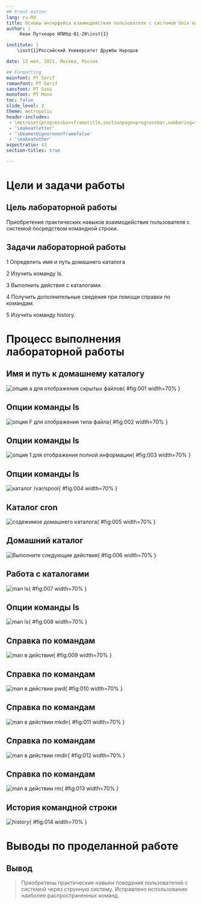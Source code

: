 ```yaml
---
## Front matter
lang: ru-RU
title: Основы интерфейса взаимодействия пользователя с системой Unix на уровне командной строки
author: |
	 Кеан Путхеаро НПИбд-01-20\inst{1}

institute: |
	\inst{1}Российский Университет Дружбы Народов

date: 13 мая, 2021, Москва, Россия

## Formatting
mainfont: PT Serif
romanfont: PT Serif
sansfont: PT Sans
monofont: PT Mono
toc: false
slide_level: 2
theme: metropolis
header-includes: 
 - \metroset{progressbar=frametitle,sectionpage=progressbar,numbering=fraction}
 - '\makeatletter'
 - '\beamer@ignorenonframefalse'
 - '\makeatother'
aspectratio: 43
section-titles: true

---
```


# Цели и задачи работы

## Цель лабораторной работы

Приобретение практических навыков взаимодействия пользователя с системой посредством командной строки.

## Задачи лабораторной работы

1 Определить имя и путь домашнего каталога

2 Изучить команду ls.

3 Выполнить действия с каталогами.

4 Получить дополнительные сведения при помощи справки по командам.

5 Изучить команду history.

# Процесс выполнения лабораторной работы

## Имя и путь к домашнему каталогу

![опция *а* для отображения скрытых файлов](Photos/1.png){ #fig:001 width=70% }

## Опции команды ls

![опция  *F* для отображения типа файла](Photos/2.png){ #fig:002 width=70% }

## Опции команды ls

![опция *1* для отображения полной информации](Photos/3.png){ #fig:003 width=70% }

## Опции команды ls

![каталог /var/spool](Photos/4.png){ #fig:004 width=70% }

## Каталог cron

![содежимое домашнего каталога](Photos/5.png){ #fig:005 width=70% }

## Домашний каталог

![Выполните следующие действия](Photos/6.png){ #fig:006 width=70% }

## Работа с каталогами

![man ls](Photos/7.png){ #fig:007 width=70% }

## Опции команды ls

![man ls](Photos/8.png){ #fig:008 width=70% }

## Справка по командам

![man в действии](Photos/9.png){ #fig:009 width=70% }

## Справка по командам

![man в действии pwd](Photos/10.png){ #fig:010 width=70% }

## Справка по командам

![man в действии mkdir](Photos/11.png){ #fig:011 width=70% }

## Справка по командам

![man в действии rmdir](Photos/12.png){ #fig:012 width=70% }

## Справка по командам

![man в действии rm](Photos/13.png){ #fig:013 width=70% }

## История командной строки

![history](Photos/14.png){ #fig:014 width=70% }

# Выводы по проделанной работе

## Вывод

> Приобретены практические навыки поведения пользователей с системой
> через струнную систему. Исправлено использование наиболее распространенных команд.